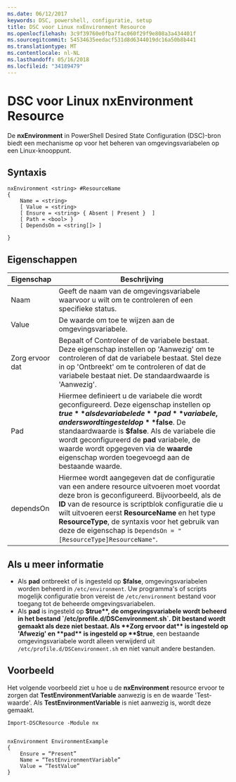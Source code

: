 ```yaml
---
ms.date: 06/12/2017
keywords: DSC, powershell, configuratie, setup
title: DSC voor Linux nxEnvironment Resource
ms.openlocfilehash: 3c9f39760e0fba7fac060f29f9e808a3a434401f
ms.sourcegitcommit: 54534635eedacf531d8d6344019dc16a50b8b441
ms.translationtype: MT
ms.contentlocale: nl-NL
ms.lasthandoff: 05/16/2018
ms.locfileid: "34189479"
---
```

# <a name="dsc-for-linux-nxenvironment-resource"></a>DSC voor Linux nxEnvironment Resource

De **nxEnvironment** in PowerShell Desired State Configuration (DSC)-bron biedt een mechanisme op voor het beheren van omgevingsvariabelen op een Linux-knooppunt.

## <a name="syntax"></a>Syntaxis

```
nxEnvironment <string> #ResourceName
{
    Name = <string>
    [ Value = <string>
    [ Ensure = <string> { Absent | Present }  ]
    [ Path = <bool> }
    [ DependsOn = <string[]> ]

}
```

## <a name="properties"></a>Eigenschappen

|  Eigenschap |  Beschrijving |
|---|---|
| Naam| Geeft de naam van de omgevingsvariabele waarvoor u wilt om te controleren of een specifieke status.|
| Value| De waarde om toe te wijzen aan de omgevingsvariabele.|
| Zorg ervoor dat| Bepaalt of Controleer of de variabele bestaat. Deze eigenschap instellen op 'Aanwezig' om te controleren of dat de variabele bestaat. Stel deze in op 'Ontbreekt' om te controleren of dat de variabele bestaat niet. De standaardwaarde is 'Aanwezig'.|
| Pad| Hiermee definieert u de variabele die wordt geconfigureerd. Deze eigenschap instellen op **$true** als de variabele de **pad** variabele, anders wordt ingesteld op **$false**. De standaardwaarde is **$false**. Als de variabele die wordt geconfigureerd de **pad** variabele, de waarde wordt opgegeven via de **waarde** eigenschap worden toegevoegd aan de bestaande waarde.|
| dependsOn | Hiermee wordt aangegeven dat de configuratie van een andere resource uitvoeren moet voordat deze bron is geconfigureerd. Bijvoorbeeld, als de **ID** van de resource is scriptblok configuratie die u wilt uitvoeren eerst **ResourceName** en het type **ResourceType**, de syntaxis voor het gebruik van deze de eigenschap is `DependsOn = "[ResourceType]ResourceName"`.|

## <a name="additional-information"></a>Als u meer informatie

* Als **pad** ontbreekt of is ingesteld op **$false**, omgevingsvariabelen worden beheerd in `/etc/environment`. Uw programma's of scripts mogelijk configuratie bron vereist de `/etc/environment` bestand voor toegang tot de beheerde omgevingsvariabelen.
* Als **pad** is ingesteld op **$true**, de omgevingsvariabele wordt beheerd in het bestand `/etc/profile.d/DSCenvironment.sh`. Dit bestand wordt gemaakt als deze niet bestaat. Als **Zorg ervoor dat** is ingesteld op 'Afwezig' en **pad** is ingesteld op **$true**, een bestaande omgevingsvariabele wordt alleen verwijderd uit `/etc/profile.d/DSCenvironment.sh` en niet vanuit andere bestanden.

## <a name="example"></a>Voorbeeld

Het volgende voorbeeld ziet u hoe u de **nxEnvironment** resource ervoor te zorgen dat **TestEnvironmentVariable** aanwezig is en de waarde 'Test-waarde'. Als **TestEnvironmentVariable** is niet aanwezig is, wordt deze gemaakt.

```
Import-DSCResource -Module nx


nxEnvironment EnvironmentExample
{
    Ensure = “Present”
    Name = “TestEnvironmentVariable”
    Value = “TestValue”
}
```